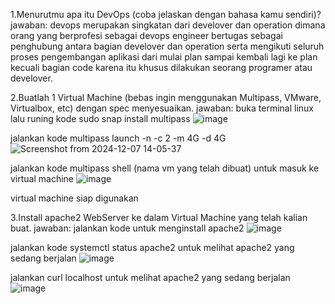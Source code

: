 1.Menurutmu apa itu DevOps (coba jelaskan dengan bahasa kamu sendiri)?
jawaban:
devops merupakan singkatan dari develover dan operation dimana orang yang berprofesi sebagai devops engineer bertugas sebagai penghubung antara bagian develover dan operation serta mengikuti seluruh proses pengembangan aplikasi dari mulai plan sampai kembali lagi ke plan kecuali bagian code karena itu khusus dilakukan seorang programer atau develover.
 
2.Buatlah 1 Virtual Machine (bebas ingin menggunakan Multipass, VMware, Virtualbox, etc) dengan spec menyesuaikan.
jawaban:
buka terminal linux lalu runing kode sudo snap install multipass
![image](https://github.com/user-attachments/assets/60065277-d841-48da-bf51-1924415375bf)

jalankan kode multipass launch -n <nama-vm> -c 2 -m 4G -d 4G
![Screenshot from 2024-12-07 14-05-37](https://github.com/user-attachments/assets/29943433-1d59-4505-bd21-528e136fb7ad)


jalankan kode multipass shell (nama vm yang telah dibuat) untuk masuk ke virtual machine
![image](https://github.com/user-attachments/assets/9f0973af-7fe2-4f7d-8422-cf35c2f62f0f)

virtual machine siap digunakan

    
3.Install apache2 WebServer ke dalam Virtual Machine yang telah kalian buat.
jawaban:
jalankan kode untuk menginstall apache2
![image](https://github.com/user-attachments/assets/e0b5035b-5e2e-4b7d-956c-33f781be78cb)

jalankan kode systemctl status apache2 untuk melihat apache2 yang sedang berjalan
![image](https://github.com/user-attachments/assets/88f4768e-063c-4c9b-a5b3-a7539cf4a064)

jalankan curl localhost untuk melihat apache2 yang sedang berjalan
![image](https://github.com/user-attachments/assets/15771321-3e72-4e0e-aa43-eb8b6d8068ee)





